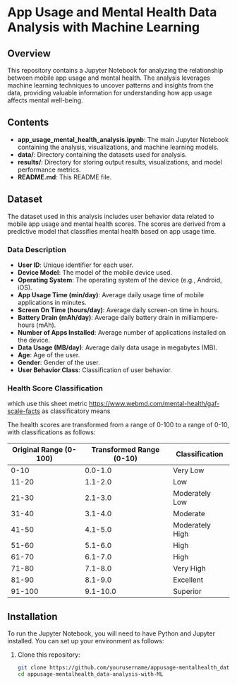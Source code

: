# App Usage and Mental Health Data Analysis with Machine Learning

## Overview

This repository contains a Jupyter Notebook for analyzing the relationship between mobile app usage and mental health. The analysis leverages machine learning techniques to uncover patterns and insights from the data, providing valuable information for understanding how app usage affects mental well-being.

## Contents

- **app_usage_mental_health_analysis.ipynb**: The main Jupyter Notebook containing the analysis, visualizations, and machine learning models.
- **data/**: Directory containing the datasets used for analysis.
- **results/**: Directory for storing output results, visualizations, and model performance metrics.
- **README.md**: This README file.

## Dataset

The dataset used in this analysis includes user behavior data related to mobile app usage and mental health scores. The scores are derived from a predictive model that classifies mental health based on app usage time.

### Data Description

- **User  ID**: Unique identifier for each user.
- **Device Model**: The model of the mobile device used.
- **Operating System**: The operating system of the device (e.g., Android, iOS).
- **App Usage Time (min/day)**: Average daily usage time of mobile applications in minutes.
- **Screen On Time (hours/day)**: Average daily screen-on time in hours.
- **Battery Drain (mAh/day)**: Average daily battery drain in milliampere-hours (mAh).
- **Number of Apps Installed**: Average number of applications installed on the device.
- **Data Usage (MB/day)**: Average daily data usage in megabytes (MB).
- **Age**: Age of the user.
- **Gender**: Gender of the user.
- **User  Behavior Class**: Classification of user behavior.

### Health Score Classification

which use this sheet metric https://www.webmd.com/mental-health/gaf-scale-facts as classificatory means

The health scores are transformed from a range of 0-100 to a range of 0-10, with classifications as follows:

| Original Range (0-100) | Transformed Range (0-10) | Classification   |
|-------------------------|--------------------------|-------------------|
| 0-10                    | 0.0-1.0                  | Very Low          |
| 11-20                   | 1.1-2.0                  | Low               |
| 21-30                   | 2.1-3.0                  | Moderately Low    |
| 31-40                   | 3.1-4.0                  | Moderate          |
| 41-50                   | 4.1-5.0                  | Moderately High   |
| 51-60                   | 5.1-6.0                  | High              |
| 61-70                   | 6.1-7.0                  | High              |
| 71-80                   | 7.1-8.0                  | Very High         |
| 81-90                   | 8.1-9.0                  | Excellent         |
| 91-100                  | 9.1-10.0                 | Superior          |

## Installation

To run the Jupyter Notebook, you will need to have Python and Jupyter installed. You can set up your environment as follows:

1. Clone this repository:
   ```bash
   git clone https://github.com/yourusername/appusage-mentalhealth_data-analysis-with-ML.git
   cd appusage-mentalhealth_data-analysis-with-ML
